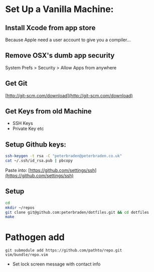 # Set Up a Vanilla Machine:

## Install Xcode from app store
Because Apple need a user account to give you a compiler...

## Remove OSX's dumb app security
System Prefs > Security > Allow Apps from anywhere

## Get Git
[http://git-scm.com/download](http://git-scm.com/download)

## Get Keys from old Machine

- SSH Keys
- Private Key etc

## Setup Github keys:
```sh
ssh-keygen -t rsa -C "peterbraden@peterbraden.co.uk"
cat ~/.ssh/id_rsa.pub | pbcopy
```

Paste into: [https://github.com/settings/ssh](https://github.com/settings/ssh)

## Setup
```sh
cd
mkdir ~/repos
git clone git@github.com:peterbraden/dotfiles.git && cd dotfiles
make
```

# Pathogen add

```
git submodule add https://github.com/pathto/repo.git vim/bundle/repo.vim

```

- Set lock screen message with contact info


